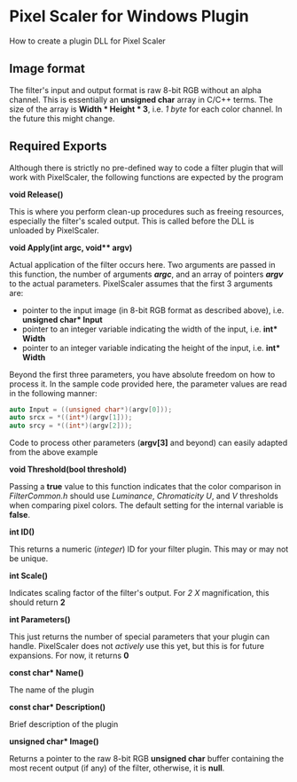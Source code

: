 # Pixel Scaler for Windows Plugin
How to create a plugin DLL for Pixel Scaler

## Image format

The filter's input and output format is raw 8-bit RGB without an alpha channel. This is essentially an __unsigned char__  array in C/C++ terms. The size of the array is __Width * Height * 3__, i.e. *1 byte* for each color channel. In the future this might change.

## Required Exports

Although there is strictly no pre-defined way to code a filter plugin that will work with PixelScaler, the following functions are expected by the program

__void Release()__

This is where you perform clean-up procedures such as freeing resources, especially the filter's scaled output. This is called before the DLL is unloaded by PixelScaler.

__void Apply(int argc, void** argv)__

Actual application of the filter occurs here. Two arguments are passed in this function, the number of arguments __*argc*__, and an array of pointers __*argv*__ to the actual parameters. PixelScaler assumes that the first 3 arguments are:

* pointer to the input image (in 8-bit RGB format as described above), i.e. __unsigned char* Input__
* pointer to an integer variable indicating the width of the input, i.e. __int* Width__
* pointer to an integer variable indicating the height of the input, i.e. __int* Width__

Beyond the first three parameters, you have absolute freedom on how to process it. In the sample code provided here, the parameter values are read in the following manner:

```c
auto Input = ((unsigned char*)(argv[0]));
auto srcx = *((int*)(argv[1]));
auto srcy = *((int*)(argv[2]));
```
Code to process other parameters (__argv[3]__ and beyond) can easily adapted from the above example

__void Threshold(bool threshold)__

Passing a __true__ value to this function indicates that the color comparison in *FilterCommon.h* should use *Luminance*, *Chromaticity U*, and *V* thresholds when comparing pixel colors. The default setting for the internal variable is __false__. 

__int ID()__

This  returns a numeric (*integer*) ID for your filter plugin. This may or may not be unique.

__int Scale()__

Indicates scaling factor of the filter's output. For *2 X* magnification, this should return __2__

__int Parameters()__

This just returns the number of special parameters that your plugin can handle. PixelScaler does not *actively* use this yet, but this is for future expansions. For now, it returns __0__

__const char* Name()__

The name of the plugin

__const char* Description()__

Brief description of the plugin

__unsigned char* Image()__

Returns a pointer to the raw 8-bit RGB __unsigned char__ buffer containing the most recent output (if any) of the filter, otherwise, it is __null__.
